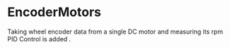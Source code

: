 # EncoderMotors
Taking wheel encoder data from a single DC motor and measuring its rpm 
PID Control is added .
